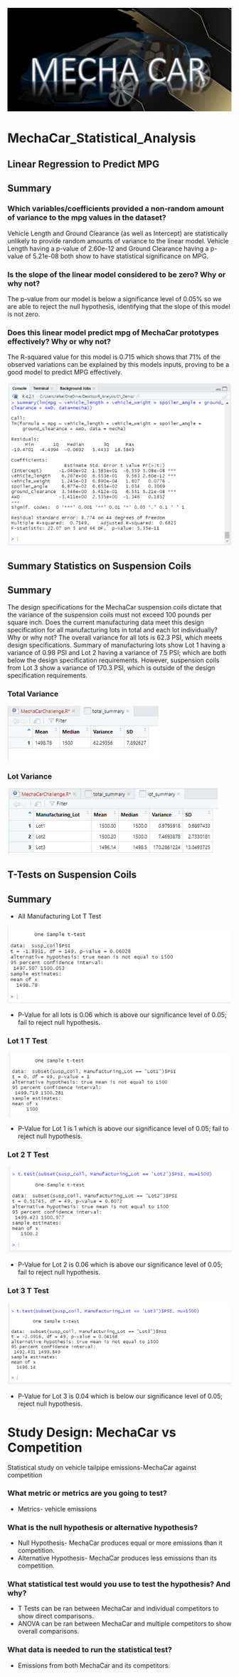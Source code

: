 ![](Resources/mec0.png) 
# MechaCar_Statistical_Analysis
## Linear Regression to Predict MPG
## Summary
###  Which variables/coefficients provided a non-random amount of variance to the mpg values in the dataset?

Vehicle Length and Ground Clearance (as well as Intercept) are statistically unlikely to provide random amounts of variance to the linear model. Vehicle Length having a p-value of 2.60e-12 and Ground Clearance having a p-value of 5.21e-08 both show to have statistical significance on MPG.

### Is the slope of the linear model considered to be zero? Why or why not?

The p-value from our model is below a significance level of 0.05% so we are able to reject the null hypothesis, identifying that the slope of this model is not zero.

### Does this linear model predict mpg of MechaCar prototypes effectively? Why or why not?

The R-squared value for this model is 0.715 which shows that 71% of the observed variations can be explained by this models inputs, proving to be a good model to predict MPG effectively.

![](Resources/mec1.png) 

## Summary Statistics on Suspension Coils
## Summary
The design specifications for the MechaCar suspension coils dictate that the variance of the suspension coils must not exceed 100 pounds per square inch. Does the current manufacturing data meet this design specification for all manufacturing lots in total and each lot individually? Why or why not?
The overall variance for all lots is 62.3 PSI, which meets design specifications. Summary of manufacturing lots show Lot 1 having a variance of 0.98 PSI and Lot 2 having a variance of 7.5 PSI; which are both below the design specification requirements. However, suspension coils from Lot 3 show a variance of 170.3 PSI, which is outside of the design specification requirements.

### Total Variance

![](Resources/mec2.png) 

### Lot Variance

![](Resources/mec3.png) 

## T-Tests on Suspension Coils
## Summary
* All Manufacturing Lot T Test

![](Resources/mec4.png) 

* P-Value for all lots is 0.06 which is above our significance level of 0.05; fail to reject null hypothesis.
### Lot 1 T Test

![](Resources/mec5.png)

* P-Value for Lot 1 is 1 which is above our significance level of 0.05; fail to reject null hypothesis.
### Lot 2 T Test

![](Resources/mec6.png)

* P-Value for Lot 2 is 0.06 which is above our significance level of 0.05; fail to reject null hypothesis.
### Lot 3 T Test

![](Resources/mec7.png)

* P-Value for Lot 3 is 0.04 which is below our significance level of 0.05; reject null hypothesis.

# Study Design: MechaCar vs Competition
Statistical study on vehicle tailpipe emissions-MechaCar against competition

### What metric or metrics are you going to test?

* Metrics- vehicle emissions

### What is the null hypothesis or alternative hypothesis?

* Null Hypothesis- MechaCar produces equal or more emissions than it competition.
* Alternative Hypothesis- MechaCar produces less emissions than its competition.

### What statistical test would you use to test the hypothesis? And why?

* T Tests can be ran between MechaCar and individual competitors to show direct comparisons.
* ANOVA can be ran between MechaCar and multiple competitors to show overall comparisons.

### What data is needed to run the statistical test?

* Emissions from both MechaCar and its competitors.

